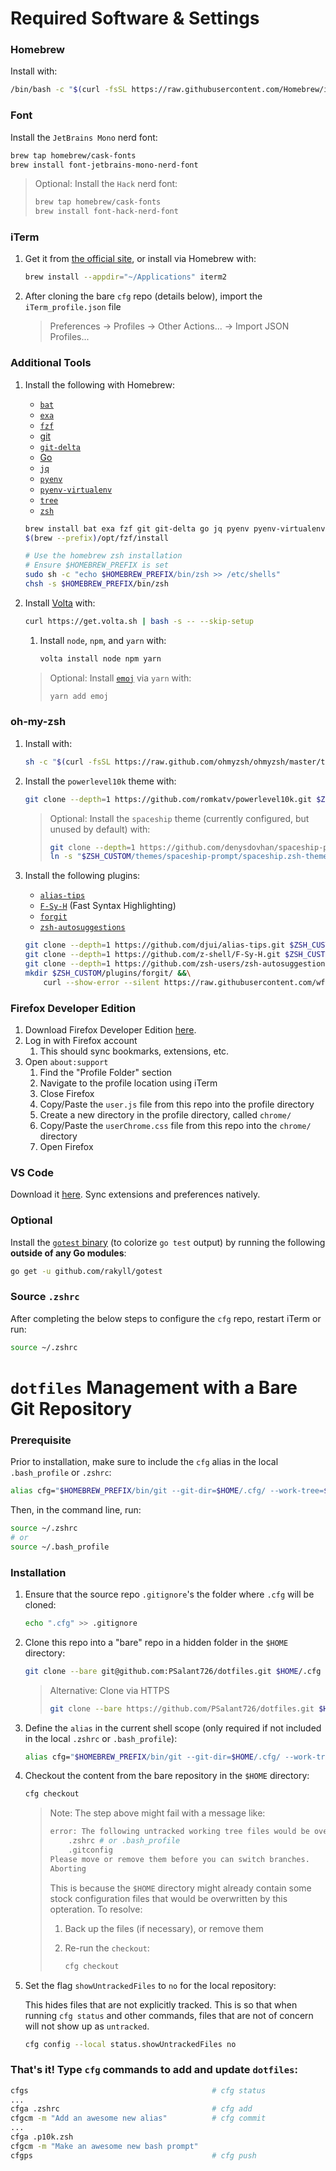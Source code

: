 # Required Software & Settings

### Homebrew
Install with:

```sh
/bin/bash -c "$(curl -fsSL https://raw.githubusercontent.com/Homebrew/install/HEAD/install.sh)"
```

### Font

Install the `JetBrains Mono` nerd font:

```sh
brew tap homebrew/cask-fonts
brew install font-jetbrains-mono-nerd-font
```

> Optional: Install the `Hack` nerd font:
>
> ```sh
> brew tap homebrew/cask-fonts
> brew install font-hack-nerd-font
> ```

### iTerm

1. Get it from [the official site](https://iterm2.com/), or install via Homebrew with:

    ```sh
    brew install --appdir="~/Applications" iterm2
    ```

1. After cloning the bare `cfg` repo (details below), import the `iTerm_profile.json` file
    > Preferences -> Profiles -> Other Actions... -> Import JSON Profiles...

### Additional Tools

1. Install the following with Homebrew:
    - [`bat`](https://github.com/sharkdp/bat)
    - [`exa`](https://the.exa.website/)
    - [`fzf`](https://github.com/junegunn/fzf)
    - [git](https://git-scm.com/)
    - [`git-delta`](https://github.com/dandavison/delta)
    - [Go](https://golang.org/)
    - [`jq`](https://stedolan.github.io/jq/)
    - [`pyenv`](https://github.com/pyenv/pyenv)
    - [`pyenv-virtualenv`](https://github.com/pyenv/pyenv-virtualenv)
    - [`tree`](https://gitlab.com/OldManProgrammer/unix-tree)
    - [`zsh`](https://www.zsh.org/)

    ```sh
    brew install bat exa fzf git git-delta go jq pyenv pyenv-virtualenv tree zsh
    $(brew --prefix)/opt/fzf/install

    # Use the homebrew zsh installation
    # Ensure $HOMEBREW_PREFIX is set
    sudo sh -c "echo $HOMEBREW_PREFIX/bin/zsh >> /etc/shells"
    chsh -s $HOMEBREW_PREFIX/bin/zsh
    ```

1. Install [Volta](https://volta.sh/) with:

    ```sh
    curl https://get.volta.sh | bash -s -- --skip-setup
    ```

    1. Install `node`, `npm`, and `yarn` with:

        ```sh
        volta install node npm yarn
        ```

    > Optional: Install [`emoj`](https://github.com/sindresorhus/emoj) via `yarn` with:
    >
    >   ```sh
    >   yarn add emoj
    >   ```

### oh-my-zsh

1. Install with:

    ```sh
    sh -c "$(curl -fsSL https://raw.github.com/ohmyzsh/ohmyzsh/master/tools/install.sh)"
    ```

1. Install the `powerlevel10k` theme with:

    ```sh
    git clone --depth=1 https://github.com/romkatv/powerlevel10k.git $ZSH_CUSTOM/themes/powerlevel10k
    ```

    > Optional: Install the `spaceship` theme (currently configured, but unused by default) with:
    >
    > ```sh
    > git clone --depth=1 https://github.com/denysdovhan/spaceship-prompt.git $ZSH_CUSTOM/themes/spaceship-prompt
    > ln -s "$ZSH_CUSTOM/themes/spaceship-prompt/spaceship.zsh-theme" "$ZSH_CUSTOM/themes/spaceship.zsh-theme"
    > ```

1. Install the following plugins:
    - [`alias-tips`](https://github.com/djui/alias-tips)
    - [`F-Sy-H`](https://github.com/z-shell/F-Sy-H) (Fast Syntax Highlighting)
    - [`forgit`](https://github.com/wfxr/forgit)
    - [`zsh-autosuggestions`](https://github.com/zsh-users/zsh-autosuggestions)

    ```sh
    git clone --depth=1 https://github.com/djui/alias-tips.git $ZSH_CUSTOM/plugins/alias-tips &&\
    git clone --depth=1 https://github.com/z-shell/F-Sy-H.git $ZSH_CUSTOM/plugins/F-Sy-H &&\
    git clone --depth=1 https://github.com/zsh-users/zsh-autosuggestions $ZSH_CUSTOM/plugins/zsh-autosuggestions &&\
    mkdir $ZSH_CUSTOM/plugins/forgit/ &&\
        curl --show-error --silent https://raw.githubusercontent.com/wfxr/forgit/master/forgit.plugin.zsh --output $ZSH_CUSTOM/plugins/forgit/forgit.plugin.zsh
    ```

### Firefox Developer Edition

1. Download Firefox Developer Edition [here](https://www.mozilla.org/en-US/firefox/developer/).
1. Log in with Firefox account
    1. This should sync bookmarks, extensions, etc.
1. Open `about:support`
    1. Find the "Profile Folder" section
    1. Navigate to the profile location using iTerm
    1. Close Firefox
    1. Copy/Paste the `user.js` file from this repo into the profile directory
    1. Create a new directory in the profile directory, called `chrome/`
    1. Copy/Paste the `userChrome.css` file from this repo into the `chrome/` directory
    1. Open Firefox

### VS Code

Download it [here](https://code.visualstudio.com/). Sync extensions and preferences natively.

### Optional

Install the [`gotest` binary](https://github.com/rakyll/gotest) (to colorize `go test` output) by running the following **outside of any Go modules**:

```sh
go get -u github.com/rakyll/gotest
```

### Source `.zshrc`

After completing the below steps to configure the `cfg` repo, restart iTerm or run:

```sh
source ~/.zshrc
```

# `dotfiles` Management with a Bare Git Repository

### Prerequisite

Prior to installation, make sure to include the `cfg` alias in the local `.bash_profile` or `.zshrc`:

```sh
alias cfg="$HOMEBREW_PREFIX/bin/git --git-dir=$HOME/.cfg/ --work-tree=$HOME"
```

Then, in the command line, run:

```sh
source ~/.zshrc
# or
source ~/.bash_profile
```

### Installation

1. Ensure that the source repo `.gitignore`'s the folder where `.cfg` will be cloned:

    ```sh
    echo ".cfg" >> .gitignore
    ```

1. Clone this repo into a "bare" repo in a hidden folder in the `$HOME` directory:

    ```sh
    git clone --bare git@github.com:PSalant726/dotfiles.git $HOME/.cfg
    ```
    > Alternative: Clone via HTTPS
    > ```sh
    > git clone --bare https://github.com/PSalant726/dotfiles.git $HOME/.cfg
    > ```

1. Define the `alias` in the current shell scope (only required if not included in the local `.zshrc` or `.bash_profile`):

    ```sh
    alias cfg="$HOMEBREW_PREFIX/bin/git --git-dir=$HOME/.cfg/ --work-tree=$HOME"
    ```

1. Checkout the content from the bare repository in the `$HOME` directory:

    ```sh
    cfg checkout
    ```

    > Note: The step above might fail with a message like:
    >
    > ```sh
    > error: The following untracked working tree files would be overwritten by checkout:
    >     .zshrc # or .bash_profile
    >     .gitconfig
    > Please move or remove them before you can switch branches.
    > Aborting
    > ```
    >
    > This is because the `$HOME` directory might already contain some stock configuration files that would be overwritten by this opteration. To resolve:
    >   1. Back up the files (if necessary), or remove them
    >   2. Re-run the `checkout`:
    >
    >       ```sh
    >       cfg checkout
    >       ```

1. Set the flag `showUntrackedFiles` to `no` for the local repository:

    This hides files that are not explicitly tracked. This is so that when running `cfg status` and other commands, files that are not of concern will not show up as `untracked`.

    ```sh
    cfg config --local status.showUntrackedFiles no
    ```

### That's it! Type `cfg` commands to add and update `dotfiles`:

```sh
cfgs                                         # cfg status
...
cfga .zshrc                                  # cfg add
cfgcm -m "Add an awesome new alias"          # cfg commit
...
cfga .p10k.zsh
cfgcm -m "Make an awesome new bash prompt"
cfgps                                        # cfg push
```
